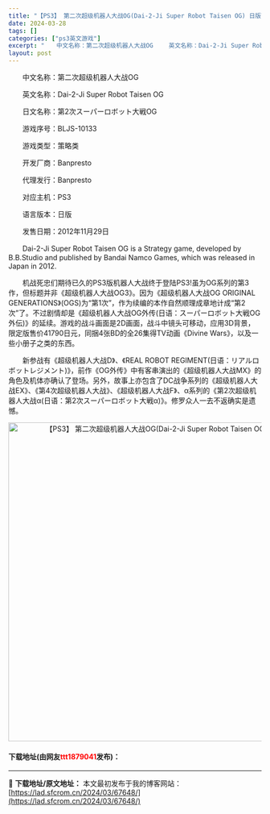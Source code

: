 ```yaml
---
title: "【PS3】 第二次超级机器人大战OG(Dai-2-Ji Super Robot Taisen OG) 日版下载"
date: 2024-03-28
tags: []
categories: ["ps3英文游戏"]
excerpt: "　　中文名称：第二次超级机器人大战OG 　　英文名称：Dai-2-Ji Super Robot Taisen OG 　　日文名称：第2次スーパーロボット大戦OG 　　游戏序号：BLJS-10133 　　游戏类型：策略类 　　开发厂商：Banpresto 　　代理发行：Banpresto 　　对应主机&hellip;"
layout: post
---
```


 <p>　　中文名称：第二次超级机器人大战OG</p> <p>　　英文名称：Dai-2-Ji Super Robot Taisen OG</p> <p>　　日文名称：第2次スーパーロボット大戦OG</p> <p>　　游戏序号：BLJS-10133</p> <p>　　游戏类型：策略类</p> <p>　　开发厂商：Banpresto</p> <p>　　代理发行：Banpresto</p> <p>　　对应主机：PS3</p> <p>　　语言版本：日版</p> <p>　　发售日期：2012年11月29日</p> <p>　　Dai-2-Ji Super Robot Taisen OG is a Strategy game, developed by B.B.Studio and published by Bandai Namco Games, which was released in Japan in 2012.</p> <p>　　机战死忠们期待已久的PS3版机器人大战终于登陆PS3!虽为OG系列的第3作，但标题并非《超级机器人大战OG3》。因为《超级机器人大战OG ORIGINAL GENERATIONS》(OGS)为&ldquo;第1次&rdquo;，作为续编的本作自然顺理成章地计成&ldquo;第2次&rdquo;了。不过剧情却是《超级机器人大战OG外传(日语：スーパーロボット大戦OG外伝)》的延续。游戏的战斗画面是2D画面，战斗中镜头可移动，应用3D背景，限定版售价41790日元，同捆4张BD的全26集得TV动画《Divine Wars》，以及一些小册子之类的东西。</p> <p>　　新参战有《超级机器人大战D》、《REAL ROBOT REGIMENT(日语：リアルロボットレジメント)》，前作《OG外传》中有客串演出的《超级机器人大战MX》的角色及机体亦确认了登场。另外，故事上亦包含了DC战争系列的《超级机器人大战EX》、《第4次超级机器人大战》、《超级机器人大战F》、&alpha;系列的《第2次超级机器人大战&alpha;(日语：第2次スーパーロボット大戦&alpha;)》。修罗众人一去不返确实是遗憾。</p> <p align="center"><img align="" border="0" src="https://lad.sfcrom.cn/wp-content/uploads/2024/03/20240328_66051b7357ac4.webp" width="633" alt="【PS3】 第二次超级机器人大战OG(Dai-2-Ji Super Robot Taisen OG) 日版下载" /></p> <p><h4>下载地址(由网友<font color="red">ttt1879041</font>发布)：</h4></p> 

---
📖 **下载地址/原文地址：** 本文最初发布于我的博客网站：[https://lad.sfcrom.cn/2024/03/67648/](https://lad.sfcrom.cn/2024/03/67648/)
